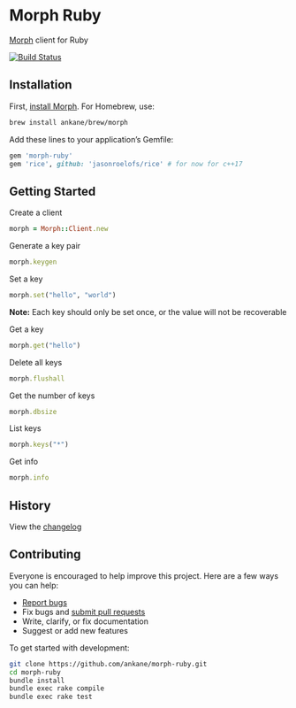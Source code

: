 # Morph Ruby

[Morph](https://github.com/ankane/morph) client for Ruby

[![Build Status](https://github.com/ankane/morph-ruby/workflows/build/badge.svg?branch=master)](https://github.com/ankane/morph-ruby/actions)

## Installation

First, [install Morph](https://github.com/ankane/morph#building-from-source). For Homebrew, use:

```sh
brew install ankane/brew/morph
```

Add these lines to your application’s Gemfile:

```ruby
gem 'morph-ruby'
gem 'rice', github: 'jasonroelofs/rice' # for now for c++17
```

## Getting Started

Create a client

```ruby
morph = Morph::Client.new
```

Generate a key pair

```ruby
morph.keygen
```

Set a key

```ruby
morph.set("hello", "world")
```

**Note:** Each key should only be set once, or the value will not be recoverable

Get a key

```ruby
morph.get("hello")
```

Delete all keys

```ruby
morph.flushall
```

Get the number of keys

```ruby
morph.dbsize
```

List keys

```ruby
morph.keys("*")
```

Get info

```ruby
morph.info
```

## History

View the [changelog](https://github.com/ankane/morph-ruby/blob/master/CHANGELOG.md)

## Contributing

Everyone is encouraged to help improve this project. Here are a few ways you can help:

- [Report bugs](https://github.com/ankane/morph-ruby/issues)
- Fix bugs and [submit pull requests](https://github.com/ankane/morph-ruby/pulls)
- Write, clarify, or fix documentation
- Suggest or add new features

To get started with development:

```sh
git clone https://github.com/ankane/morph-ruby.git
cd morph-ruby
bundle install
bundle exec rake compile
bundle exec rake test
```
